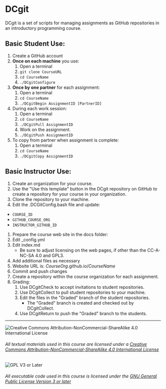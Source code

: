 # DCgit

DCgit is a set of scripts for managing assignments as GitHub repositories in an introductory programming course.

## Basic Student Use:
1. Create a GitHub account
1. __Once on each machine__ you use:
   1. Open a terminal
   1. `git clone CourseURL`
   1. `cd CourseName`
   1. `./DCgitConfigure`
1. __Once by one partner__ for each assignment:
   1. Open a terminal
   1. `cd CourseName`
   1. `./DCgitBegin AssignmentID [PartnerID]`
1. During each work session:
   1. Open a terminal
   1. `cd CourseName`
   1. `./DCgitPull AssignmentID`
   1. Work on the assignment.
   1. `./DCgitPush AssignmentID`
1. To copy from partner when assignment is complete:
   1. Open a terminal
   1. `cd CourseName`
   1. `./DCgitCopy AssignmentID`

## Basic Instructor Use:
1. Create an organization for your course.
1. Use the "Use this template" button in the DCgit repository on GitHub to create a repository for your course in your organization.
1. Clone the repository to your machine.
1. Edit the .DCGitConfig.bash file and update:
  - `COURSE_ID`
  - `GITHUB_COURSE_ORG`
  - `INSTRUCTOR_GITHUB_ID`
1. Prepare the course web site in the docs folder:
  1. Edit \_config.yml
  1. Edit index.md
     - Be sure to adjust licensing on the web pages, if other than the CC-A-NC-SA 4.0 and GPL3.
  1. Add additional files as necessary
  1. Website URL is: _CourseOrg_.github.io/_CourseName_
1. Commit and push changes
1. Create a repository within the course organization for each assignment.
1. Grading:
   1. Use DCgitCheck to accept invitations to student repositories.
   1. Use DCgitCollect to pull student repositories to your machine.
   1. Edit the files in the "Graded" branch of the student repositories.
      - The "Graded" branch is created and checked out by DCgitCollect.
   1. Use DCgitReturn to push the "Graded" branch to the students.

___
![Creative Commons Attribution-NonCommercial-ShareAlike 4.0 International License](https://i.creativecommons.org/l/by-nc-sa/4.0/88x31.png "Creative Commons Attribution-NonCommercial-ShareAlike 4.0 International License")
###### All textual materials used in this course are licensed under a [Creative Commons Attribution-NonCommercial-ShareAlike 4.0 International License](http://creativecommons.org/licenses/by-nc-sa/4.0/)

![GPL V3 or Later](https://www.gnu.org/graphics/gplv3-or-later-sm.png "GPL V3 or later")
###### All executable code used in this course is licensed under the [GNU General Public License Version 3 or later](https://www.gnu.org/licenses/gpl.txt)
